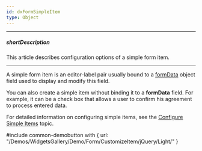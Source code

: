 ```yaml
---
id: dxFormSimpleItem
type: Object
---
```

---
##### shortDescription
This article describes configuration options of a simple form item.

---
A simple form item is an editor-label pair usually bound to a [formData](/Documentation/ApiReference/UI_Widgets/dxForm/Configuration/#formData) object field used to display and modify this field.

You can also create a simple item without binding it to a **formData** field. For example, it can be a check box that allows a user to confirm his agreement to process entered data.

For detailed information on configuring simple items, see the [Configure Simple Items](/Documentation/Guide/Widgets/Form/Configure_Simple_Items/) topic.

#include common-demobutton with {
    url: "/Demos/WidgetsGallery/Demo/Form/CustomizeItem/jQuery/Light/"
}